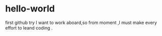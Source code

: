 # hello-world
first github try
I want to work aboard,so from moment ,I must make every effort to leand coding .
